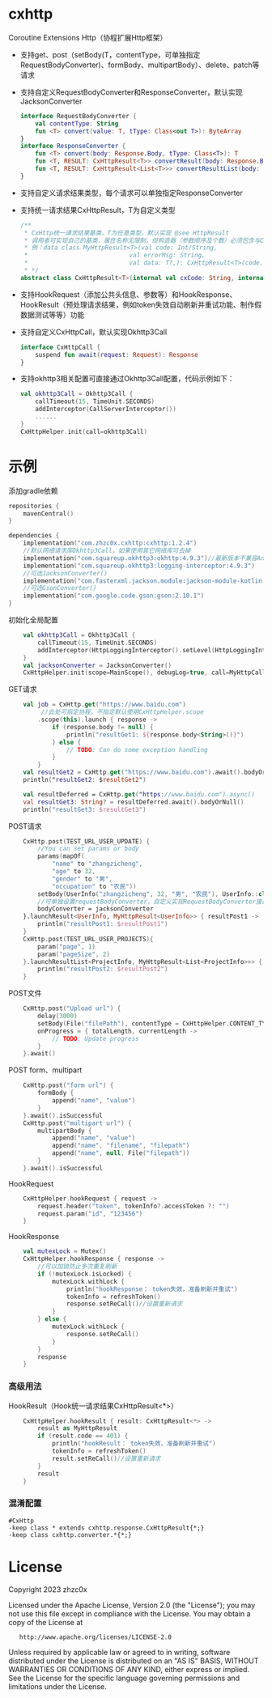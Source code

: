 # cxhttp

Coroutine Extensions Http（协程扩展Http框架）

- 支持get、post（setBody(T，contentType，可单独指定RequestBodyConverter)、formBody、multipartBody）、delete、patch等请求

- 支持自定义RequestBodyConverter和ResponseConverter，默认实现JacksonConverter

  ```kotlin
  interface RequestBodyConverter {
      val contentType: String
      fun <T> convert(value: T, tType: Class<out T>): ByteArray
  }
  interface ResponseConverter {
      fun <T> convert(body: Response.Body, tType: Class<T>): T
      fun <T, RESULT: CxHttpResult<T>> convertResult(body: Response.Body, resultType: Class<RESULT>): RESULT
      fun <T, RESULT: CxHttpResult<List<T>>> convertResultList(body: Response.Body, resultType: Class<RESULT>): RESULT
  }
  ```
  
- 支持自定义请求结果类型，每个请求可以单独指定ResponseConverter

- 支持统一请求结果CxHttpResult<T>，T为自定义类型

  ```kotlin
  /**
   * CxHttp统一请求结果基类，T为任意类型，默认实现 @see HttpResult
   * 调用者可实现自己的基类，属性名称无限制，但构造器（参数顺序及个数）必须包含与CxHttpResult一致的构造器
   * 例：data class MyHttpResult<T>(val code: Int/String,
   *                            val errorMsg: String,
   *                            val data: T?,): CxHttpResult<T>(code.toString(), errorMsg, data)
   * */
  abstract class CxHttpResult<T>(internal val cxCode: String, internal val cxMsg: String, internal val cxData: T?)
  ```

- 支持HookRequest（添加公共头信息、参数等）和HookResponse、HookResult（预处理请求结果，例如token失效自动刷新并重试功能、制作假数据测试等等）功能

- 支持自定义CxHttpCall，默认实现Okhttp3Call

  ```kotlin
  interface CxHttpCall {
      suspend fun await(request: Request): Response
  }
  ```

- 支持okhttp3相关配置可直接通过Okhttp3Call配置，代码示例如下：

  ```kotlin
  val okhttp3Call = Okhttp3Call {
      callTimeout(15, TimeUnit.SECONDS)
      addInterceptor(CallServerInterceptor())
      ......
  }
  CxHttpHelper.init(call=okhttp3Call)
  ```

# 示例

添加gradle依赖

```kotlin
repositories {
    mavenCentral()
}

dependencies {
    implementation("com.zhzc0x.cxhttp:cxhttp:1.2.4")
    //默认网络请求库Okhttp3Call，如果使用其它网络库可去掉
    implementation("com.squareup.okhttp3:okhttp:4.9.3")//最新版本不兼容Android4.4
    implementation("com.squareup.okhttp3:logging-interceptor:4.9.3")
    //可选JacksonConverter()
    implementation("com.fasterxml.jackson.module:jackson-module-kotlin:2.14.2")
    //可选GsonConverter()
    implementation("com.google.code.gson:gson:2.10.1")
}
```

初始化全局配置

```kotlin
    val okhttp3Call = Okhttp3Call {
        callTimeout(15, TimeUnit.SECONDS)
        addInterceptor(HttpLoggingInterceptor().setLevel(HttpLoggingInterceptor.Level.BODY))
    }    
	val jacksonConverter = JacksonConverter()
    CxHttpHelper.init(scope=MainScope(), debugLog=true, call=MyHttpCall(okhttp3Call), converter=jacksonConverter)
```

GET请求

```kotlin
    val job = CxHttp.get("https://www.baidu.com")
         //此处可指定协程，不指定默认使用CxHttpHelper.scope
        .scope(this).launch { response ->
            if (response.body != null) {
                println("resultGet1: ${response.body<String>()}")
            } else {
                // TODO: Can do some exception handling
            }	
        }
    val resultGet2 = CxHttp.get("https://www.baidu.com").await().bodyOrNull(String::class.java)
    println("resultGet2: $resultGet2")

    val resultDeferred = CxHttp.get("https://www.baidu.com").async()
    val resultGet3: String? = resultDeferred.await().bodyOrNull()
    println("resultGet3: $resultGet3")
```

POST请求

```kotlin
    CxHttp.post(TEST_URL_USER_UPDATE) {
        //You can set params or body
        params(mapOf(
            "name" to "zhangzicheng",
            "age" to 32,
            "gender" to "男",
            "occupation" to "农民"))
        setBody(UserInfo("zhangzicheng", 32, "男", "农民"), UserInfo::class.java)
        //可单独设置requestBodyConverter，自定义实现RequestBodyConverter接口即可，默认使用CxHttpHelper.init()设置的全局converter
        bodyConverter = jacksonConverter
    }.launchResult<UserInfo, MyHttpResult<UserInfo>> { resultPost1 ->
        println("resultPost1: $resultPost1")
    }
    CxHttp.post(TEST_URL_USER_PROJECTS){
        param("page", 1)
        param("pageSize", 2)
    }.launchResultList<ProjectInfo, MyHttpResult<List<ProjectInfo>>> { resultPost2 ->
        println("resultPost2: $resultPost2")
    }
```

POST文件

```kotlin
    CxHttp.post("Upload url") {
        delay(3000)
        setBody(File("filePath"), contentType = CxHttpHelper.CONTENT_TYPE_OCTET_STREAM)
        onProgress = { totalLength, currentLength ->
            // TODO: Update progress 
        }
    }.await()
```

POST form、multipart

```kotlin
    CxHttp.post("form url") {
        formBody {
            append("name", "value")
        }
    }.await().isSuccessful
    CxHttp.post("multipart url") {
        multipartBody {
            append("name", "value")
            append("name", "filename", "filepath")
            append("name", null, File("filepath"))
        }
    }.await().isSuccessful
```

HookRequest

```kotlin
    CxHttpHelper.hookRequest { request ->
        request.header("token", tokenInfo?.accessToken ?: "")
        request.param("id", "123456")
    }
```

HookResponse

```kotlin
    val mutexLock = Mutex()
    CxHttpHelper.hookResponse { response ->
        //可以加锁防止多次重复刷新
        if (!mutexLock.isLocked) {
            mutexLock.withLock {
                println("hookResponse： token失效，准备刷新并重试")
                tokenInfo = refreshToken()
                response.setReCall()//设置重新请求
            }
        } else {
            mutexLock.withLock {
                response.setReCall()
            }
        }    
        response
    }
```

### 高级用法

HookResult（Hook统一请求结果CxHttpResult<*>）

```kotlin
    CxHttpHelper.hookResult { result: CxHttpResult<*> ->
        result as MyHttpResult
        if (result.code == 401) {
            println("hookResult： token失效，准备刷新并重试")
            tokenInfo = refreshToken()
            result.setReCall()//设置重新请求
        }
        result
    }
```

### 混淆配置

```properties
#CxHttp
-keep class * extends cxhttp.response.CxHttpResult{*;}
-keep class cxhttp.converter.*{*;}
```



# License

Copyright 2023 zhzc0x

   Licensed under the Apache License, Version 2.0 (the "License");
   you may not use this file except in compliance with the License.
   You may obtain a copy of the License at

       http://www.apache.org/licenses/LICENSE-2.0

   Unless required by applicable law or agreed to in writing, software
   distributed under the License is distributed on an "AS IS" BASIS,
   WITHOUT WARRANTIES OR CONDITIONS OF ANY KIND, either express or implied.
   See the License for the specific language governing permissions and
   limitations under the License.
